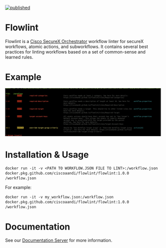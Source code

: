 [![published](https://static.production.devnetcloud.com/codeexchange/assets/images/devnet-published.svg)](https://developer.cisco.com/codeexchange/github/repo/CiscoAandI/flowlint)

# Flowlint

Flowlint is a [Cisco SecureX Orchestrator](https://security.cisco.com/) workflow linter for secureX workflows, atomic actions, and subworkflows. It contains several best practices for linting workflows based on a set of common-sense and learned rules.

# Example
![Lint Example](docs/images/example_lint_output.png)

# Installation & Usage

    docker run -it -v <PATH TO WORKFLOW.JSON FILE TO LINT>:/workflow.json docker.pkg.github.com/ciscoaandi/flowlint/flowlint:1.0.0 /workflow.json

For example:

    docker run -it -v my_workflow.json:/workflow.json docker.pkg.github.com/ciscoaandi/flowlint/flowlint:1.0.0 /workflow.json

# Documentation

See our [Documentation Server](https://ciscoaandi.github.io/flowlint) for more information.
